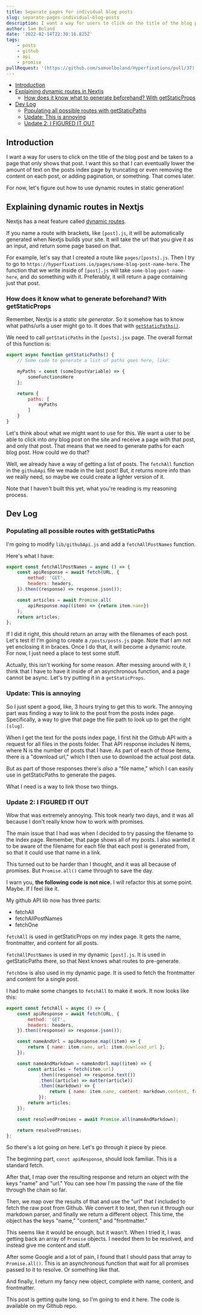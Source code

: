 ```yaml
---
title: Separate pages for individual blog posts
slug: separate-pages-individual-blog-posts
description: I want a way for users to click on the title of the blog post and be taken to a page that only shows that post.
author: Sam Boland
date: '2022-02-14T22:30:16.825Z'
tags:
    - posts
    - github
    - api
    - promise
pullRequest: '(https://github.com/samuelboland/Hyperfixations/pull/37)'
---
```


- [Introduction](#introduction)
- [Explaining dynamic routes in Nextjs](#explaining-dynamic-routes-in-nextjs)
  - [How does it know what to generate beforehand? With getStaticProps](#how-does-it-know-what-to-generate-beforehand-with-getstaticprops)
- [Dev Log](#dev-log)
  - [Populating all possible routes with getStaticPaths](#populating-all-possible-routes-with-getstaticpaths)
  - [Update: This is annoying](#update-this-is-annoying)
  - [Update 2: I FIGURED IT OUT](#update-2-i-figured-it-out)

## Introduction

I want a way for users to click on the title of the blog post and be taken to a page that only shows that post. I want this so that I can eventually lower the amount of text on the posts index page by truncating or even removing the content on each post, or adding pagination, or something. That comes later.

For now, let's figure out how to use dynamic routes in static generation!

## Explaining dynamic routes in Nextjs

Nextjs has a neat feature called [dynamic routes](https://nextjs.org/docs/routing/dynamic-routes).

If you name a route with brackets, like `[post].js`, it will be automatically generated when Nextjs builds your site. It will take the url that you give it as an input, and return some page based on that.

For example, let's say that I created a route like `pages/[posts].js`. Then I try to go to `https://hyperfixations.io/pages/some-blog-post-name-here`. The function that we write inside of `[post].js` will take `some-blog-post-name-here`, and do something with it. Preferably, it will return a page containing just that post.

### How does it know what to generate beforehand? With getStaticProps

Remember, Nextjs is a *static site generator*. So it somehow has to know what paths/urls a user might go to. It does that with [`getStaticPaths()`](https://nextjs.org/docs/basic-features/data-fetching/get-static-paths).

We need to call `getStaticPaths` in the `[posts].jsx` page. The overall format of this function is:

```js
export async function getStaticPaths() {
    // Some code to generate a list of paths goes here, like: 

    myPaths = const (someInputVariable) => {
        someFunctionsHere
    };

    return {
        paths: [
            myPaths
        ]   
    }
}
```

Let's think about what we might want to use for this. We want a user to be able to click into *any* blog post on the site and receive a page with that post, and only that post. That means that we need to generate paths for each blog post. How could we do that?

Well, we already have a way of getting a list of posts. The `fetchAll` function in the `githubApi` file we made in the last post! But, it returns more info than we really need, so maybe we could create a lighter version of it.

Note that I haven't built this yet, what you're reading is my reasoning process.

## Dev Log

### Populating all possible routes with getStaticPaths

I'm going to modify `lib/githubApi.js` and add a `fetchAllPostNames` function.

Here's what I have:

```js
export const fetchAllPostNames = async () => {
    const apiResponse = await fetch(URL, {
        method: 'GET',
        headers: headers,
    }).then((response) => response.json());

    const articles = await Promise.all(
        apiResponse.map((item) => {return item.name})
    );
    return articles;
};
```

If I did it right, this should return an array with the filenames of each post. Let's test it! I'm going to create a `/posts/posts.js` page. Note that I am not yet enclosing it in braces. Once I do that, it will become a dynamic route. For now, I just need a place to test some stuff.

Actually, this isn't working for some reason. After messing around with it, I think that I have to have it inside of an asynchronous function, and a page cannot be async. Let's try putting it in a `getStaticProps`.

### Update: This is annoying

So I just spent a good, like, 3 hours trying to get this to work. The annoying part was finding a way to link to the post from the posts index page. Specifically, a way to give that page the file path to look up to get the right `[slug]`.

When I get the text for the posts index page, I first hit the Github API with a request for all files in the posts folder. That API response includes N items, where N is the number of posts that I have. As part of each of those items, there is a "download url," which I then use to download the actual post data.

But as part of those responses there's *also* a "file name," which I can easily use in getStaticPaths to generate the pages.

What I need is a way to link those two things.

### Update 2: I FIGURED IT OUT

Wow that was extremely annoying. This took nearly two days, and it was all because I don't really know how to work with promises.

The main issue that I had was when I decided to try passing the filename to the index page. Remember, that page shows all of my posts. I also wanted it to be aware of the filename for each file that each post is generated from, so that it could use that name in a link.

This turned out to be harder than I thought, and it was all because of promises. But `Promise.all()` came through to save the day.

I warn you, **the following code is not nice.** I will refactor this at some point. Maybe. If I feel like it.

My github API lib now has three parts:

- fetchAll
- fetchAllPostNames
- fetchOne

`fetchAll` is used in getStaticProps on my index page. It gets the name, frontmatter, and content for all posts.

`fetchAllPostNames` is used in my dynamic `[post].js`. It is used in getStaticPaths there, so that Next knows what routes to pre-generate.

`fetchOne` is also used in my dynamic page. It is used to fetch the frontmatter and content for a single post.

I had to make some changes to `fetchAll` to make it work. It now looks like this:

```js
export const fetchAll = async () => {
    const apiResponse = await fetch(URL, {
        method: 'GET',
        headers: headers,
    }).then((response) => response.json());

    const nameAndUrl = apiResponse.map((item) => {
        return { name: item.name, url: item.download_url };
    });

    const nameAndMarkdown = nameAndUrl.map((item) => {
        const articles = fetch(item.url)
            .then((response) => response.text())
            .then((article) => matter(article))
            .then((markdown) => {
                return { name: item.name, content: markdown.content, frontmatter: markdown.data };
            });
        return articles;
    });

    const resolvedPromises = await Promise.all(nameAndMarkdown);

    return resolvedPromises;
};
```

So there's a lot going on here. Let's go through it piece by piece.

The beginning part, `const apiResponse`, should look familiar. This is a standard fetch.

After that, I map over the resulting response and return an object with the keys "name" and "url." You can see how I'm passing the `name` of the file through the chain so far.

Then, we map over the results of that and use the "url" that I included to fetch the raw post from Github. We convert it to text, then run it through our markdown parser, and finally we return a different object. This time, the object has the keys "name," "content," and "frontmatter."

This seems like it would be enough, but it wasn't. When I tried it, I was getting back an array of `Promise` objects. I needed them to be resolved, and instead give me content and stuff.

After some Google and a lot of pain, I found that I should pass that array to `Promise.all()`. This is an asynchronous function that wait for all promises passed to it to resolve. Or something like that.

And finally, I return my fancy new object, complete with name, content, and frontmatter.

This post is getting quite long, so I'm going to end it here. The code is available on my Github repo.
